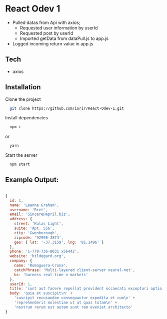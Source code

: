 # React Odev 1
- Pulled datas from Api with axios;
    - Requested user information by userId
    - Requested post by userId
    - Imported getData from dataPull.js to app.js
- Logged incoming return value in app.js
## Tech
- axios

## Installation
 Clone the project
```bash
  git clone https://github.com/iorir/React-Odev-1.git
 ```

Install dependencies

```bash
  npm i 
```
or
```bash
  yarn 
```

Start the server

```bash
  npm start
```
## Example Output:
```javascript

{
  id: 1,
  name: 'Leanne Graham',
  username: 'Bret',
  email: 'Sincere@april.biz',
  address: {
    street: 'Kulas Light',
    suite: 'Apt. 556',
    city: 'Gwenborough',
    zipcode: '92998-3874',
    geo: { lat: '-37.3159', lng: '81.1496' }
  },
  phone: '1-770-736-8031 x56442',
  website: 'hildegard.org',
  company: {
    name: 'Romaguera-Crona',
    catchPhrase: 'Multi-layered client-server neural-net',
    bs: 'harness real-time e-markets'
  },
  userId: 1,
  title: 'sunt aut facere repellat provident occaecati excepturi optio reprehenderit',
  body: 'quia et suscipit\n' +
    'suscipit recusandae consequuntur expedita et cum\n' +
    'reprehenderit molestiae ut ut quas totam\n' +
    'nostrum rerum est autem sunt rem eveniet architecto'
}
```
